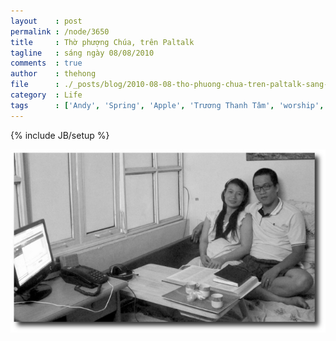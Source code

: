 ```yaml
---
layout    : post
permalink : /node/3650
title     : Thờ phượng Chúa, trên Paltalk
tagline   : sáng ngày 08/08/2010
comments  : true
author    : thehong
file      : ./_posts/blog/2010-08-08-tho-phuong-chua-tren-paltalk-sang-08-08-2010.md
category  : Life
tags      : ['Andy', 'Spring', 'Apple', 'Trương Thanh Tâm', 'worship', 'Paltalk', 'photo']
---
```

{% include JB/setup %}

<img src="/sites/toila.net/files/pictures/2010/08/100_1276.jpg" />
